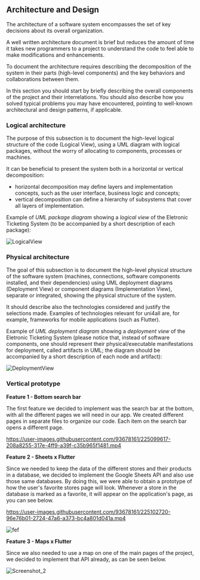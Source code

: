 
## Architecture and Design
The architecture of a software system encompasses the set of key decisions about its overall organization. 

A well written architecture document is brief but reduces the amount of time it takes new programmers to a project to understand the code to feel able to make modifications and enhancements.

To document the architecture requires describing the decomposition of the system in their parts (high-level components) and the key behaviors and collaborations between them. 

In this section you should start by briefly describing the overall components of the project and their interrelations. You should also describe how you solved typical problems you may have encountered, pointing to well-known architectural and design patterns, if applicable.

### Logical architecture
The purpose of this subsection is to document the high-level logical structure of the code (Logical View), using a UML diagram with logical packages, without the worry of allocating to components, processes or machines.

It can be beneficial to present the system both in a horizontal or vertical decomposition:
* horizontal decomposition may define layers and implementation concepts, such as the user interface, business logic and concepts; 
* vertical decomposition can define a hierarchy of subsystems that cover all layers of implementation.

Example of _UML package diagram_ showing a _logical view_ of the Eletronic Ticketing System (to be accompanied by a short description of each package):

![LogicalView](https://user-images.githubusercontent.com/9655877/160585416-b1278ad7-18d7-463c-b8c6-afa4f7ac7639.png)

### Physical architecture
The goal of this subsection is to document the high-level physical structure of the software system (machines, connections, software components installed, and their dependencies) using UML deployment diagrams (Deployment View) or component diagrams (Implementation View), separate or integrated, showing the physical structure of the system.

It should describe also the technologies considered and justify the selections made. Examples of technologies relevant for uni4all are, for example, frameworks for mobile applications (such as Flutter).

Example of _UML deployment diagram_ showing a _deployment view_ of the Eletronic Ticketing System (please notice that, instead of software components, one should represent their physical/executable manifestations for deployment, called artifacts in UML; the diagram should be accompanied by a short description of each node and artifact):

![DeploymentView](https://user-images.githubusercontent.com/9655877/160592491-20e85af9-0758-4e1e-a704-0db1be3ee65d.png)



### Vertical prototype

**Feature 1 - Bottom search bar**

The first feature we decided to implement was the search bar at the bottom, with all the different pages we will need in our app. We created different pages in separate files to organize our code. Each item on the search bar opens a different page.

https://user-images.githubusercontent.com/93678161/225099617-208a8255-317e-4ff9-a39f-c35b965f1481.mp4

**Feature 2 - Sheets x Flutter**

Since we needed to keep the data of the different stores and their products in a database, we decided to implement the Google Sheets API and also use those same databases. By doing this, we were able to obtain a prototype of how the user's favorite stores page will look. Whenever a store in the database is marked as a favorite, it will appear on the application's page, as you can see below.


https://user-images.githubusercontent.com/93678161/225102720-96e76b01-2724-47a6-a373-bc4a801d041a.mp4

![fef](https://user-images.githubusercontent.com/93678161/225103043-5910a1b7-94e8-4555-9fad-f6c5bceccf89.png)


**Feature 3 - Maps x Flutter**

Since we also needed to use a map on one of the main pages of the project, we decided to implement that API already, as can be seen below.

![Screenshot_2](https://user-images.githubusercontent.com/93678161/225103816-7987fc53-eb12-4f3e-a0c3-97ce18b920fe.png)

